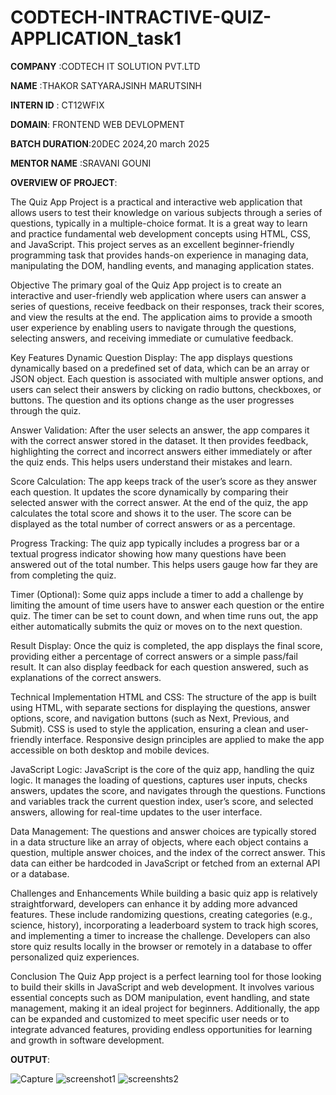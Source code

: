 # CODTECH-INTRACTIVE-QUIZ-APPLICATION_task1

**COMPANY** :CODTECH IT SOLUTION PVT.LTD

**NAME**  :THAKOR SATYARAJSINH MARUTSINH

**INTERN ID** : CT12WFIX

**DOMAIN**: FRONTEND WEB DEVLOPMENT

**BATCH DURATION**:20DEC 2024,20 march 2025

**MENTOR NAME** :SRAVANI GOUNI

**OVERVIEW OF PROJECT**:

The Quiz App Project is a practical and interactive web application that allows users to test their knowledge on various subjects through a series of questions, typically in a multiple-choice format. It is a great way to learn and practice fundamental web development concepts using HTML, CSS, and JavaScript. This project serves as an excellent beginner-friendly programming task that provides hands-on experience in managing data, manipulating the DOM, handling events, and managing application states.

Objective
The primary goal of the Quiz App project is to create an interactive and user-friendly web application where users can answer a series of questions, receive feedback on their responses, track their scores, and view the results at the end. The application aims to provide a smooth user experience by enabling users to navigate through the questions, selecting answers, and receiving immediate or cumulative feedback.

Key Features
Dynamic Question Display: The app displays questions dynamically based on a predefined set of data, which can be an array or JSON object. Each question is associated with multiple answer options, and users can select their answers by clicking on radio buttons, checkboxes, or buttons. The question and its options change as the user progresses through the quiz.

Answer Validation: After the user selects an answer, the app compares it with the correct answer stored in the dataset. It then provides feedback, highlighting the correct and incorrect answers either immediately or after the quiz ends. This helps users understand their mistakes and learn.

Score Calculation: The app keeps track of the user’s score as they answer each question. It updates the score dynamically by comparing their selected answer with the correct answer. At the end of the quiz, the app calculates the total score and shows it to the user. The score can be displayed as the total number of correct answers or as a percentage.

Progress Tracking: The quiz app typically includes a progress bar or a textual progress indicator showing how many questions have been answered out of the total number. This helps users gauge how far they are from completing the quiz.

Timer (Optional): Some quiz apps include a timer to add a challenge by limiting the amount of time users have to answer each question or the entire quiz. The timer can be set to count down, and when time runs out, the app either automatically submits the quiz or moves on to the next question.

Result Display: Once the quiz is completed, the app displays the final score, providing either a percentage of correct answers or a simple pass/fail result. It can also display feedback for each question answered, such as explanations of the correct answers.

Technical Implementation
HTML and CSS: The structure of the app is built using HTML, with separate sections for displaying the questions, answer options, score, and navigation buttons (such as Next, Previous, and Submit). CSS is used to style the application, ensuring a clean and user-friendly interface. Responsive design principles are applied to make the app accessible on both desktop and mobile devices.

JavaScript Logic: JavaScript is the core of the quiz app, handling the quiz logic. It manages the loading of questions, captures user inputs, checks answers, updates the score, and navigates through the questions. Functions and variables track the current question index, user’s score, and selected answers, allowing for real-time updates to the user interface.

Data Management: The questions and answer choices are typically stored in a data structure like an array of objects, where each object contains a question, multiple answer choices, and the index of the correct answer. This data can either be hardcoded in JavaScript or fetched from an external API or a database.

Challenges and Enhancements
While building a basic quiz app is relatively straightforward, developers can enhance it by adding more advanced features. These include randomizing questions, creating categories (e.g., science, history), incorporating a leaderboard system to track high scores, and implementing a timer to increase the challenge. Developers can also store quiz results locally in the browser or remotely in a database to offer personalized quiz experiences.


Conclusion
The Quiz App project is a perfect learning tool for those looking to build their skills in JavaScript and web development. It involves various essential concepts such as DOM manipulation, event handling, and state management, making it an ideal project for beginners. Additionally, the app can be expanded and customized to meet specific user needs or to integrate advanced features, providing endless opportunities for learning and growth in software development.

**OUTPUT**:


![Capture](https://github.com/user-attachments/assets/95d1a4dd-6aa8-4666-9b1d-ef1035f6f304)
![screenshot1](https://github.com/user-attachments/assets/d8812b1f-a386-4a64-897d-ebc143b3138c)
![screenshts2](https://github.com/user-attachments/assets/c7f08905-78d9-47d1-8e4c-633fcdafcb45)
